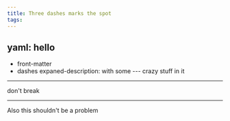 ```yaml
---
title: Three dashes marks the spot
tags:
---
```

yaml: hello
---
  - front-matter
  - dashes
expaned-description: with some --- crazy stuff in it
---

don't break

---

Also this shouldn't be a problem

